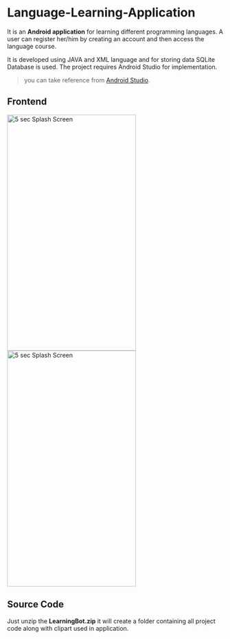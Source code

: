 # Language-Learning-Application

It is an **Android application** for learning different programming languages.
A user can register her/him by creating an account and then access the language course.

It is developed using JAVA and XML language and for storing data SQLite Database is used.
The project requires Android Studio for implementation. 

> you can take reference from [Android Studio](https://developer.android.com/studio?gclid=Cj0KCQiA2ZCOBhDiARIsAMRfv9LJUSvL6Y5N0PtwCuA1VVBZ40Fw9AWa2W3j--b8oNACxhXRY6RTNhoaAtwzEALw_wcB&gclsrc=aw.ds).

## Frontend
<img src="https://user-images.githubusercontent.com/54709490/147257103-b60d0e6a-6ff9-435b-a1c8-65bd1034419a.jpeg" alt="5 sec Splash Screen" width="300" height="550">
<img src="https://user-images.githubusercontent.com/54709490/147257926-2ef2f6ea-ea37-4191-8f99-e10d92686d01.jpeg" alt="5 sec Splash Screen" width="300" height="550">


## Source Code
Just unzip the **LearningBot.zip** it will create a folder containing all project code along with clipart used in application.
